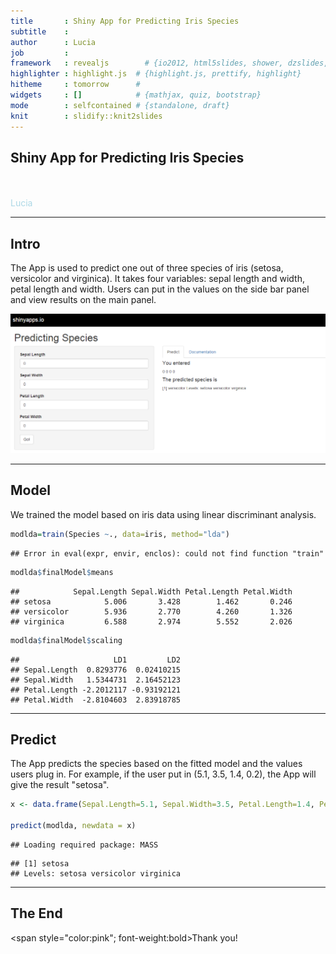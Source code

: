 ```yaml
---
title       : Shiny App for Predicting Iris Species
subtitle    : 
author      : Lucia
job         : 
framework   : revealjs        # {io2012, html5slides, shower, dzslides, ...}
highlighter : highlight.js  # {highlight.js, prettify, highlight}
hitheme     : tomorrow      # 
widgets     : []            # {mathjax, quiz, bootstrap}
mode        : selfcontained # {standalone, draft}
knit        : slidify::knit2slides
---
```


## Shiny App for Predicting Iris Species

<br>
<br>
<span style="color:lightblue">Lucia</span>

---

## Intro

The App is used to predict one out of three species of iris (setosa, versicolor and virginica). It takes four variables: sepal length and width, petal length and width. Users can put in the values on the side bar panel and view results on the main panel.

 ![width](App.png)

--- 

## Model

We trained the model based on iris data using linear discriminant analysis.


```r
modlda=train(Species ~., data=iris, method="lda")
```

```
## Error in eval(expr, envir, enclos): could not find function "train"
```

```r
modlda$finalModel$means
```

```
##            Sepal.Length Sepal.Width Petal.Length Petal.Width
## setosa            5.006       3.428        1.462       0.246
## versicolor        5.936       2.770        4.260       1.326
## virginica         6.588       2.974        5.552       2.026
```

```r
modlda$finalModel$scaling
```

```
##                     LD1         LD2
## Sepal.Length  0.8293776  0.02410215
## Sepal.Width   1.5344731  2.16452123
## Petal.Length -2.2012117 -0.93192121
## Petal.Width  -2.8104603  2.83918785
```

---

## Predict

The App predicts the species based on the fitted model and the values users plug in. 
For example, if the user put in (5.1, 3.5, 1.4, 0.2), the App will give the result "setosa".


```r
x <- data.frame(Sepal.Length=5.1, Sepal.Width=3.5, Petal.Length=1.4, Petal.Width=0.2)

predict(modlda, newdata = x)
```

```
## Loading required package: MASS
```

```
## [1] setosa
## Levels: setosa versicolor virginica
```

---

## The End

<span style="color:pink"; font-weight:bold>Thank you!</span>




